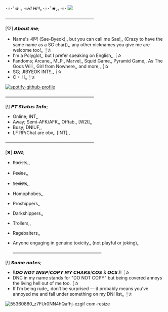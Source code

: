 ･:*:･ﾟ☆ ｡･:*:𝐻𝐼 𝐻𝐼!!｡･:*:･ﾟ★,｡･:*:･
![](https://komarev.com/ghpvc/?username=Panic-Manic)

————————————————————

[♡] 𝘼𝙗𝙤𝙪𝙩 𝙢𝙚;

- Name's 새벽 (Sae-Byeok),, but you can call me Sae!,, (Crazy to have the same name as a SG char)),, any other nicknames you give me are welcome too!,, ┊✰
- I'm a Polyglot,, but I prefer speaking on English,, ┊✰
- Fandoms; Arcane,, MLP,, Marvel,, Squid Game,, Pyramid Game,, As The Gods Will,, Girl from Nowhere,, and more,, ┊✰
- SG; JIBYEOK INT!!,, ┊✰
- C + H,, ┊✰

[![spotify-github-profile](https://spotify-github-profile.kittinanx.com/api/view?uid=31pjv4w3ywdm6phx2qhsdtpj6tbm&cover_image=true&theme=novatorem&show_offline=false&background_color=121212&interchange=true&bar_color=768c9e&bar_color_cover=false)](https://spotify-github-profile.kittinanx.com/api/view?uid=31pjv4w3ywdm6phx2qhsdtpj6tbm&redirect=true)

————————————————————

[!] 𝙋𝙏 𝙎𝙩𝙖𝙩𝙪𝙨 𝙄𝙣𝙛𝙤;

- Online; INT,,
- Away; Semi-AFK/AFK,, Offtab,, [W2I],,
- Busy; DNIUF,,
- LF RP/Chat are obv,, [INT],,
  
————————————————————

[✖] 𝘿𝙉𝙄;
                                                          
- R̶a̶c̶i̶s̶t̶s,,      
- P̶e̶d̶o̶s,,        
- S̶e̶x̶i̶s̶t̶s,,        
- Homophobes,,  
- Proshippers,,
- Darkshippers,,
- Trollers,,
- Ragebaiters,,
- Anyone engaging in genuine toxicity,, (not playful or joking),,

  ————————————————————

[!] 𝙎𝙤𝙢𝙚 𝙣𝙤𝙩𝙚𝙨;

- !!𝘿𝙊 𝙉𝙊𝙏 𝙄𝙉𝙎𝙋/𝘾𝙊𝙋𝙔 𝙈𝙔 𝘾𝙃𝘼𝙍𝙎/𝘾𝙊𝙎 & 𝙊𝘾𝙎.!! ┊✰
- DNC in my name stands for "DO NOT COPY" but being covered annoys the living hell out of me too. ┊✰
- If I’m being rude,, don’t be surprised — it probably means you’ve annoyed me and fall under something on my DNI list,, ┊✰


  
![55360860_z7FUr0NN4hQafhj-ezgif com-resize](https://github.com/user-attachments/assets/056b5806-6991-42af-a8e2-02c45dd6067e)



